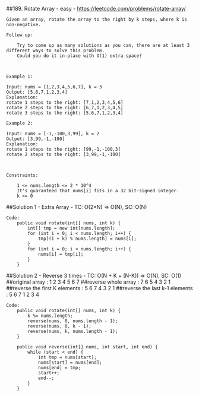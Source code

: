 ##189. Rotate Array - easy - https://leetcode.com/problems/rotate-array/
```
Given an array, rotate the array to the right by k steps, where k is non-negative.

Follow up:

    Try to come up as many solutions as you can, there are at least 3 different ways to solve this problem.
    Could you do it in-place with O(1) extra space?

 

Example 1:

Input: nums = [1,2,3,4,5,6,7], k = 3
Output: [5,6,7,1,2,3,4]
Explanation:
rotate 1 steps to the right: [7,1,2,3,4,5,6]
rotate 2 steps to the right: [6,7,1,2,3,4,5]
rotate 3 steps to the right: [5,6,7,1,2,3,4]

Example 2:

Input: nums = [-1,-100,3,99], k = 2
Output: [3,99,-1,-100]
Explanation: 
rotate 1 steps to the right: [99,-1,-100,3]
rotate 2 steps to the right: [3,99,-1,-100]

 

Constraints:

    1 <= nums.length <= 2 * 10^4
    It's guaranteed that nums[i] fits in a 32 bit-signed integer.
    k >= 0
```
##Solution 1 - Extra Array - TC: O(2*N) => O(N), SC: O(N)
```
Code:
    public void rotate(int[] nums, int k) {
        int[] tmp = new int[nums.length];
        for (int i = 0; i < nums.length; i++) {
            tmp[(i + k) % nums.length] = nums[i];
        }
        for (int i = 0; i < nums.length; i++) {
            nums[i] = tmp[i];
        }
    }
```
##Solution 2 - Reverse 3 times - TC: O(N + K + (N-K)) => O(N), SC: O(1)
##original array                  : 1 2 3 4 5 6 7
##reverse whole array             : 7 6 5 4 3 2 1
##reverse the first K elements    : 5 6 7 4 3 2 1
##reverse the last k-1 elements   : 5 6 7 1 2 3 4 
```
Code:
    public void rotate(int[] nums, int k) {
        k %= nums.length;
        reverse(nums, 0, nums.length - 1);
        reverse(nums, 0, k - 1);
        reverse(nums, k, nums.length - 1);
    }

    public void reverse(int[] nums, int start, int end) {
        while (start < end) {
            int tmp = nums[start];
            nums[start] = nums[end];
            nums[end] = tmp;
            start++;
            end--;
        }
    }
```